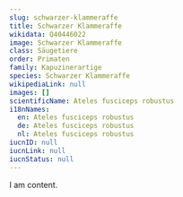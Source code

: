 ```yaml
---
slug: schwarzer-klammeraffe
title: Schwarzer Klammeraffe
wikidata: Q40446022
image: Schwarzer Klammeraffe
class: Säugetiere
order: Primaten
family: Kapuzinerartige
species: Schwarzer Klammeraffe
wikipediaLink: null
images: []
scientificName: Ateles fusciceps robustus
i18nNames:
  en: Ateles fusciceps robustus
  de: Ateles fusciceps robustus
  nl: Ateles fusciceps robustus
iucnID: null
iucnLink: null
iucnStatus: null
---
```


I am content.
